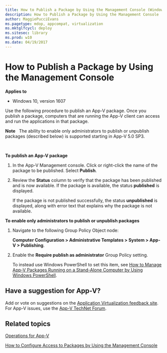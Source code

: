 ```yaml
---
title: How to Publish a Package by Using the Management Console (Windows 10)
description: How to Publish a Package by Using the Management Console
author: MaggiePucciEvans
ms.pagetype: mdop, appcompat, virtualization
ms.mktglfcycl: deploy
ms.sitesec: library
ms.prod: w10
ms.date: 04/19/2017
---
```



# How to Publish a Package by Using the Management Console

**Applies to**
-   Windows 10, version 1607

Use the following procedure to publish an App-V package. Once you publish a package, computers that are running the App-V client can access and run the applications in that package.

**Note**  
The ability to enable only administrators to publish or unpublish packages (described below) is supported starting in App-V 5.0 SP3.

 

**To publish an App-V package**

1.  In the App-V Management console. Click or right-click the name of the package to be published. Select **Publish**.

2.  Review the **Status** column to verify that the package has been published and is now available. If the package is available, the status **published** is displayed.

    If the package is not published successfully, the status **unpublished** is displayed, along with error text that explains why the package is not available.

**To enable only administrators to publish or unpublish packages**

1.  Navigate to the following Group Policy Object node:

    **Computer Configuration &gt; Administrative Templates &gt; System &gt; App-V &gt; Publishing**.

2.  Enable the **Require publish as administrator** Group Policy setting.

    To instead use Windows PowerShell to set this item, see [How to Manage App-V Packages Running on a Stand-Alone Computer by Using Windows PowerShell](appv-manage-appv-packages-running-on-a-stand-alone-computer-with-powershell.md#understanding-pending-packages:-userpending-and-globalpending).

## Have a suggestion for App-V?

Add or vote on suggestions on the [Application Virtualization feedback site](https://appv.uservoice.com/forums/280448-microsoft-application-virtualization).<br>For App-V issues, use the [App-V TechNet Forum](https://social.technet.microsoft.com/Forums/en-US/home?forum=mdopappv).

## Related topics

[Operations for App-V](appv-operations.md)

[How to Configure Access to Packages by Using the Management Console](appv-configure-access-to-packages-with-the-management-console.md)
